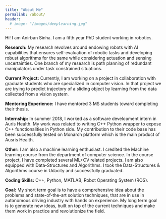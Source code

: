 ```yaml
---
title: "About Me"
permalink: /about/
header:
  # image: "/images/deeplearning.jpg"
---
```


Hi! I am Anirban Sinha. I am a fifth year PhD student working in robotics.

**Research:** My research revolves around endowing robots with AI capabilities that ensures self-evaluation of robotic tasks and developing robust algorithms for the same while considering actuation and sensing uncertainties. One branch of my research is path planning of redundant manipulators under task constrained situations.

**Current Project:** Currently, I am working on a project in collaboration with graduate students who are specialized in computer vision. In that project we are trying to  predict trajectory of a sliding object by learning from the data collected from a vision system.

**Mentoring Experience:** I have mentored 3 MS students toward completing their thesis.

**Internship:** In summer 2018, I worked as a software development intern in Auris Health. My work was related to writing C++ Python wrapper to expose C++ functionalities in Python side. My contribution to their code base has been successfully tested on Monarch platform which is the main product of Ausris Health.

**Other:** I am also a machine learning enthusiast. I credited the Machine learning course from the department of computer science. In the course project, I have completed several ML+CV related projects. I am also equipped with Data-Structures and Algorithms. I took the Data-Structures & Algorithms course in Udacity and successfully graduated.

**Coding Skills:** C++, Python, MATLAB, Robot Operating System (ROS).

**Goal:** My short term goal is to have a comprehensive idea about the problems and state-of-the-art solution techniques, that are in use in autonomous driving industry with hands on experience. My long term goal is to generate new ideas, built on top of the current techniques and make them work in practice and revolutionize the field.
